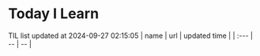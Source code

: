# Today I Learn 
TIL list updated at 2024-09-27 02:15:05
| name | url | updated time |
| :--- | -- | -- |
